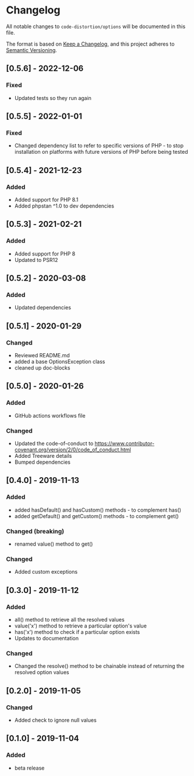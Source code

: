 # Changelog

All notable changes to `code-distortion/options` will be documented in this file.

The format is based on [Keep a Changelog](https://keepachangelog.com/en/1.0.0/), and this project adheres to [Semantic Versioning](https://semver.org/spec/v2.0.0.html).



## [0.5.6] - 2022-12-06

### Fixed
- Updated tests so they run again



## [0.5.5] - 2022-01-01

### Fixed
- Changed dependency list to refer to specific versions of PHP - to stop installation on platforms with future versions of PHP before being tested



## [0.5.4] - 2021-12-23

### Added
- Added support for PHP 8.1
- Added phpstan ^1.0 to dev dependencies



## [0.5.3] - 2021-02-21

### Added
- Added support for PHP 8
- Updated to PSR12



## [0.5.2] - 2020-03-08

### Added
- Updated dependencies



## [0.5.1] - 2020-01-29

### Changed
- Reviewed README.md
- added a base OptionsException class
- cleaned up doc-blocks



## [0.5.0] - 2020-01-26

### Added
- GitHub actions workflows file

### Changed
- Updated the code-of-conduct to https://www.contributor-covenant.org/version/2/0/code_of_conduct.html
- Added Treeware details
- Bumped dependencies



## [0.4.0] - 2019-11-13

### Added
- added hasDefault() and hasCustom() methods - to complement has()
- added getDefault() and getCustom() methods - to complement get()

### Changed (breaking)
- renamed value() method to get()

### Changed
- Added custom exceptions



## [0.3.0] - 2019-11-12

### Added
- all() method to retrieve all the resolved values
- value('x') method to retrieve a particular option's value
- has('x') method to check if a particular option exists
- Updates to documentation

### Changed
- Changed the resolve() method to be chainable instead of returning the resolved option values



## [0.2.0] - 2019-11-05

### Changed
- Added check to ignore null values



## [0.1.0] - 2019-11-04

### Added
- beta release
